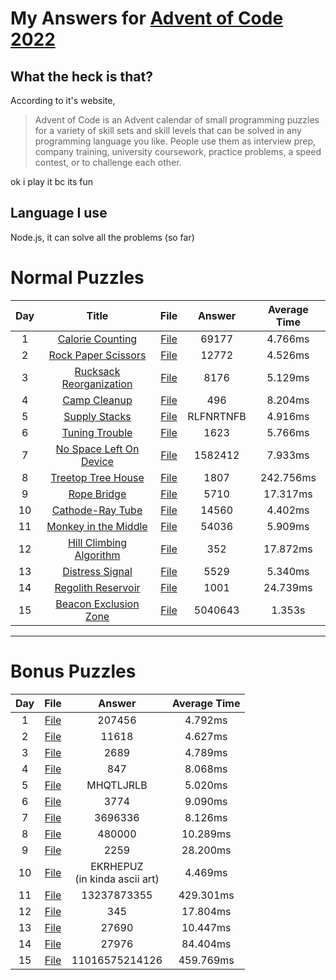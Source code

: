 # My Answers for [Advent of Code 2022](https://adventofcode.com/2022)
## What the heck is that?
According to it's website,
> Advent of Code is an Advent calendar of small programming puzzles for a variety of skill sets and skill levels that can be solved in any programming language you like. People use them as interview prep, company training, university coursework, practice problems, a speed contest, or to challenge each other.

ok i play it bc its fun
## Language I use
Node.js, it can solve all the problems (so far)
# Normal Puzzles
<!-- No aligning because I'm lazy, sorry for that -->
|Day|Title|File|Answer|Average Time|
|:-:|:-:|:-:|:-:|:-:|
|1|[Calorie Counting](https://adventofcode.com/2022/day/1)|[File](01-1.js#L2249)|69177|4.766ms|
|2|[Rock Paper Scissors](https://adventofcode.com/2022/day/2)|[File](02-1.js#L2502)|12772|4.526ms|
|3|[Rucksack Reorganization](https://adventofcode.com/2022/day/3)|[File](03-1.js#L302)|8176|5.129ms|
|4|[Camp Cleanup](https://adventofcode.com/2022/day/4)|[File](04-1.js#L1002)|496|8.204ms|
|5|[Supply Stacks](https://adventofcode.com/2022/day/5)|[File](05-1.js#L516)|RLFNRTNFB|4.916ms|
|6|[Tuning Trouble](https://adventofcode.com/2022/day/6)|[File](06-1.js#L4)|1623|5.766ms|
|7|[No Space Left On Device](https://adventofcode.com/2022/day/7)|[File](07-1.js#L1030)|1582412|7.933ms|
|8|[Treetop Tree House](https://adventofcode.com/2022/day/8)|[File](08-1.js#L101)|1807|242.756ms|
|9|[Rope Bridge](https://adventofcode.com/2022/day/9)|[File](09-1.js#L2002)|5710|17.317ms|
|10|[Cathode-Ray Tube](https://adventofcode.com/2022/day/10)|[File](10-1.js#L142)|14560|4.402ms|
|11|[Monkey in the Middle](https://adventofcode.com/2022/day/11)|[File](11-1.js#L57)|54036|5.909ms|
|12|[Hill Climbing Algorithm](https://adventofcode.com/2022/day/12)|[File](12-1.js#L44)|352|17.872ms|
|13|[Distress Signal](https://adventofcode.com/2022/day/13)|[File](13-1.js#L451)|5529|5.340ms|
|14|[Regolith Reservoir](https://adventofcode.com/2022/day/14)|[File](14-1.js#L170)|1001|24.739ms|
|15|[Beacon Exclusion Zone](https://adventofcode.com/2022/day/15)|[File](15-1.js#L26)|5040643|1.353s|

<hr>

# Bonus Puzzles
|Day|File|Answer|Average Time|
|:-:|:-:|:-:|:-:|
|1|[File](01-2.js#L2249)|207456|4.792ms|
|2|[File](02-2.js#L2502)|11618|4.627ms|
|3|[File](03-2.js#L302)|2689|4.789ms|
|4|[File](04-2.js#L1002)|847|8.068ms|
|5|[File](05-2.js#L516)|MHQTLJRLB|5.020ms|
|6|[File](06-2.js#L4)|3774|9.090ms|
|7|[File](07-2.js#L1030)|3696336|8.126ms|
|8|[File](08-2.js#L101)|480000|10.289ms|
|9|[File](09-2.js#L2002)|2259|28.200ms|
|10|[File](10-2.js#L142)|EKRHEPUZ<br>(in kinda ascii art)|4.469ms|
|11|[File](11-2.js#L57)|13237873355|429.301ms|
|12|[File](12-2.js#L44)|345|17.804ms|
|13|[File](13-2.js#L451)|27690|10.447ms|
|14|[File](14-2.js#L170)|27976|84.404ms|
|15|[File](15-2.js#L27)|11016575214126|459.769ms|